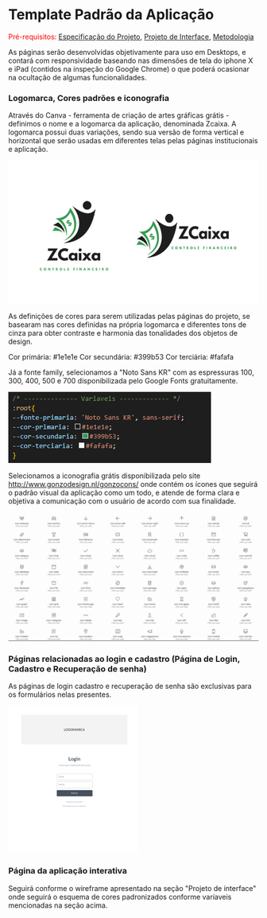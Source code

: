 # Template Padrão da Aplicação

<span style="color:red">Pré-requisitos: <a href="2-Especificação do Projeto.md"> Especificação do Projeto</a></span>, <a href="3-Projeto de Interface.md"> Projeto de Interface</a>, <a href="4-Metodologia.md"> Metodologia</a>

As páginas serão desenvolvidas objetivamente para uso em Desktops, e contará com responsividade baseando nas dimensões de tela do iphone X e iPad (contidos na inspeção do Google Chrome) o que poderá ocasionar na ocultação de algumas funcionalidades.

### Logomarca, Cores padrões e iconografia

Através do Canva - ferramenta de criação de artes gráficas grátis - definimos o nome e a logomarca da aplicação, denominada Zcaixa. A logomarca possui duas variações, sendo sua versão de forma vertical e horizontal que serão usadas em diferentes telas pelas páginas institucionais e aplicação.

![Logomarca Zcaixa](img/variacoes.jpg)

As definições de cores para serem utilizadas pelas páginas do projeto, se basearam nas cores definidas na própria logomarca e diferentes tons de cinza para obter contraste e harmonia das tonalidades dos objetos de design. 

Cor primária: #1e1e1e
Cor secundária: #399b53
Cor terciária: #fafafa


Já a fonte family, selecionamos a "Noto Sans KR" com as espressuras 100, 300, 400, 500 e 700 disponibilizada pelo Google Fonts gratuitamente. 

![Variaveis de cores e fonte](img/variaveis-css.png)


Selecionamos a iconografia grátis disponibilizada pelo site http://www.gonzodesign.nl/gonzocons/ onde contém os ícones que seguirá o padrão visual da aplicação como um todo, e atende de forma clara e objetiva a comunicação com o usuário de acordo com sua finalidade.

![Iconografia](img/iconografia.png)

### Páginas relacionadas ao login e cadastro (Página de Login, Cadastro e Recuperação de senha)

As páginas de login cadastro e recuperação de senha são exclusivas para os formulários nelas presentes.

![Template da pagina de Login, Cadastro e Recuperação de Senha](img/Wire-Login.png)

### Página da aplicação interativa

Seguirá conforme o wireframe apresentado na seção "Projeto de interface" onde seguirá o esquema de cores padronizados conforme varíaveis mencionadas na seção acima.


